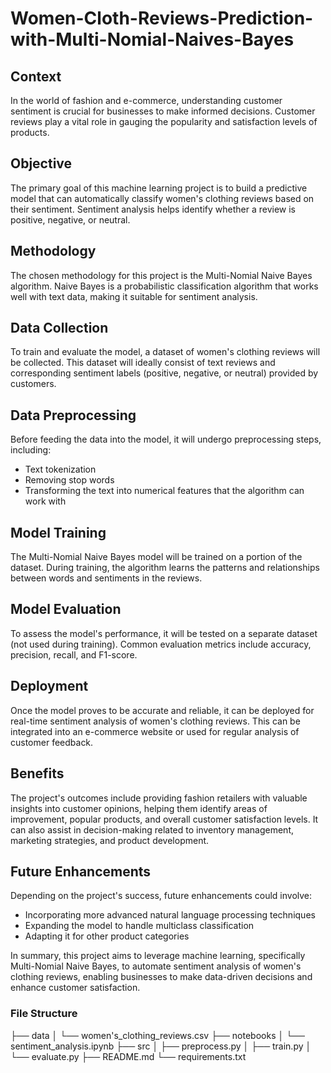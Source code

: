 # Women-Cloth-Reviews-Prediction-with-Multi-Nomial-Naives-Bayes

## Context
In the world of fashion and e-commerce, understanding customer sentiment is crucial for businesses to make informed decisions. Customer reviews play a vital role in gauging the popularity and satisfaction levels of products.

## Objective
The primary goal of this machine learning project is to build a predictive model that can automatically classify women's clothing reviews based on their sentiment. Sentiment analysis helps identify whether a review is positive, negative, or neutral.

## Methodology
The chosen methodology for this project is the Multi-Nomial Naive Bayes algorithm. Naive Bayes is a probabilistic classification algorithm that works well with text data, making it suitable for sentiment analysis.

## Data Collection
To train and evaluate the model, a dataset of women's clothing reviews will be collected. This dataset will ideally consist of text reviews and corresponding sentiment labels (positive, negative, or neutral) provided by customers.

## Data Preprocessing
Before feeding the data into the model, it will undergo preprocessing steps, including:
- Text tokenization
- Removing stop words
- Transforming the text into numerical features that the algorithm can work with

## Model Training
The Multi-Nomial Naive Bayes model will be trained on a portion of the dataset. During training, the algorithm learns the patterns and relationships between words and sentiments in the reviews.

## Model Evaluation
To assess the model's performance, it will be tested on a separate dataset (not used during training). Common evaluation metrics include accuracy, precision, recall, and F1-score.

## Deployment
Once the model proves to be accurate and reliable, it can be deployed for real-time sentiment analysis of women's clothing reviews. This can be integrated into an e-commerce website or used for regular analysis of customer feedback.

## Benefits
The project's outcomes include providing fashion retailers with valuable insights into customer opinions, helping them identify areas of improvement, popular products, and overall customer satisfaction levels. It can also assist in decision-making related to inventory management, marketing strategies, and product development.

## Future Enhancements
Depending on the project's success, future enhancements could involve:
- Incorporating more advanced natural language processing techniques
- Expanding the model to handle multiclass classification
- Adapting it for other product categories

In summary, this project aims to leverage machine learning, specifically Multi-Nomial Naive Bayes, to automate sentiment analysis of women's clothing reviews, enabling businesses to make data-driven decisions and enhance customer satisfaction.



### File Structure

├── data
│ └── women's_clothing_reviews.csv
├── notebooks
│ └── sentiment_analysis.ipynb
├── src
│ ├── preprocess.py
│ ├── train.py
│ └── evaluate.py
├── README.md
└── requirements.txt

